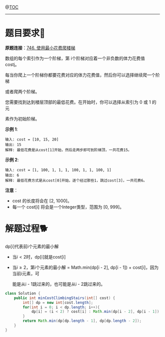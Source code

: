 

@[TOC](目录🤔)

***

# 题目要求🤺

**原题连接**：[746. 使用最小花费爬楼梯](https://leetcode-cn.com/problems/min-cost-climbing-stairs/)

数组的每个索引作为一个阶梯，第 i个阶梯对应着一个非负数的体力花费值 cost[i](索引从0开始)。

每当你爬上一个阶梯你都要花费对应的体力花费值，然后你可以选择继续爬一个阶梯

或者爬两个阶梯。

您需要找到达到楼层顶部的最低花费。在开始时，你可以选择从索引为 0 或 1 的元

素作为初始阶梯。

**示例 1**:

```
输入: cost = [10, 15, 20]
输出: 15
解释: 最低花费是从cost[1]开始，然后走两步即可到阶梯顶，一共花费15。
```


**示例 2**:

```
输入: cost = [1, 100, 1, 1, 1, 100, 1, 1, 100, 1]
输出: 6
解释: 最低花费方式是从cost[0]开始，逐个经过那些1，跳过cost[3]，一共花费6。
```


**注意**：

- cost 的长度将会在 [2, 1000]。
- 每一个 cost[i] 将会是一个Integer类型，范围为 [0, 999]。



# 解题过程🐕

dp[i]代表前i个元素的最小解

- 当$i < 2$时，dp[i]就是cost[i]

- 当$i \geq 2$，第i个元素的最小解 = Math.min(dp[i - 2], dp[i - 1]) + cost[i]，因为当前i元素，可

  能是从i - 1跳过来的，也可能是从i - 2跳过来的。

```java
class Solution {
    public int minCostClimbingStairs(int[] cost) {
        int[] dp = new int[cost.length];
        for(int i = 0; i < dp.length; i++){
            dp[i] = (i < 2) ? cost[i] : Math.min(dp[i - 2], dp[i - 1]) + cost[i];
        }
        return Math.min(dp[dp.length - 1], dp[dp.length - 2]);
    }
}
```

